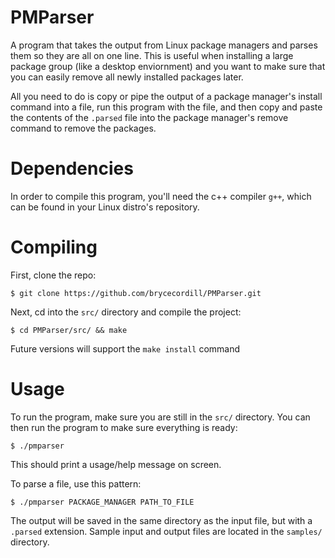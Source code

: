 # PMParser
A program that takes the output from Linux package managers and parses them so they are all on one line.  This is useful when installing a large package group (like a desktop enviornment) and you want to make sure that you can easily remove all newly installed packages later.

All you need to do is copy or pipe the output of a package manager's install command into a file, run this program with the file, and then copy and paste the contents of the ```.parsed``` file into the package manager's remove command to remove the packages.

# Dependencies
In order to compile this program, you'll need the c++ compiler ```g++```, which can be found in your Linux distro's repository.

# Compiling
First, clone the repo: 
```
$ git clone https://github.com/brycecordill/PMParser.git
```

Next, cd into the ```src/``` directory and compile the project:
```
$ cd PMParser/src/ && make
```

Future versions will support the ```make install``` command

# Usage
To run the program, make sure you are still in the ```src/``` directory.  You can then run the program to make sure everything is ready:
```
$ ./pmparser
```
This should print a usage/help message on screen.

To parse a file, use this pattern:
```
$ ./pmparser PACKAGE_MANAGER PATH_TO_FILE
```

The output will be saved in the same directory as the input file, but with a ```.parsed``` extension.  Sample input and output files are located in the ```samples/``` directory.